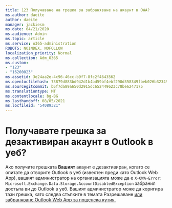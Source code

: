 ```yaml
---
title: 123 Получаване на грешка за забраняване на акаунт в OWA?
ms.author: daeite
author: daeite
manager: jackiesm
ms.date: 04/21/2020
ms.audience: Admin
ms.topic: article
ms.service: o365-administration
ROBOTS: NOINDEX, NOFOLLOW
localization_priority: Normal
ms.collection: Adm_O365
ms.custom:
- "123"
- "16200023"
ms.assetid: 3e24aa2e-4c96-46cc-b9f7-8fc2f4643562
ms.openlocfilehash: 73879d883bd942d1b4bd59bf4ebf290d358349fbeb026b3234934319014d21af
ms.sourcegitcommit: b5f7da89a650d2915dc652449623c78be6247175
ms.translationtype: MT
ms.contentlocale: bg-BG
ms.lasthandoff: 08/05/2021
ms.locfileid: "54089321"
---
```

# <a name="getting-an-account-disabled-error-in-outlook-on-the-web"></a>Получавате грешка за дезактивиран акаунт в Outlook в уеб?

Ако получите грешката **Вашият** акаунт е дезактивиран, когато се опитате да отворите Outlook в уеб (известен преди като Outlook Web App), вашият администратор на организацията може да е `X-OWA-Error: Microsoft.Exchange.Data.Storage.AccountDisabledException` забранил достъпа ви до Outlook в уеб. Вашият администратор може да коригира тази грешка, като следва стъпките в темата Разрешаване [или забраняване Outlook Web App за пощенска кутия.](https://technet.microsoft.com/library/bb124124%28v=exchg.150%29.aspx)
